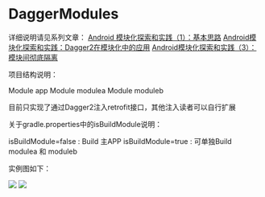 # DaggerModules


详细说明请见系列文章：
[Android 模块化探索和实践（1）：基本思路](https://www.jianshu.com/p/a2382dfb76ed)
[Android模块化探索和实践：Dagger2在模块化中的应用](https://www.jianshu.com/p/581a7d8fc35a)
[Android模块化探索和实践（3）：模块间彻底隔离](https://www.jianshu.com/p/5ca845d2e9d7)

项目结构说明：

Module app
Module modulea
Module moduleb

目前只实现了通过Dagger2注入retrofit接口，其他注入读者可以自行扩展

关于gradle.properties中的isBuildModule说明：

isBuildModule=false : Build 主APP
isBuildModule=true  : 可单独Build modulea 和 moduleb

实例图如下：

![](http://7xopuh.dl1.z0.glb.clouddn.com/WechatIMG187.jpeg)
![](http://7xopuh.dl1.z0.glb.clouddn.com/WechatIMG186.jpeg)

